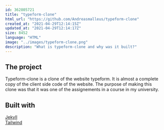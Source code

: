 ```yaml
---
id: 362805721
title: "typeform-clone"
html_url: "https://github.com/Andreasmalleus/typeform-clone"
created_at: "2021-04-29T12:14:15Z"
updated_at: "2021-04-29T12:14:17Z"
size: 8452
language: "HTML"
image: "../images/typeform-clone.png"
description: "What is typeform-clone and why was it built?"
---
```


## The project

Typeform-clone is a clone of the website typeform. It is almost a complete copy of the client side code of the website. The purpose of making this clone was that it was one of the assignements in a course in my university.

## Built with

[Jekyll](https://jekyllrb.com/)  
[Tailwind](https://tailwindcss.com/)

